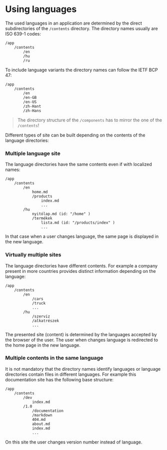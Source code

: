 <!-- ======================================================================
--- Search engine
title:          Using languages
keywords:       multi-language
description:    Using languages in md-site-engine.
--- Menu system
order:          30
text:           Using languages
hidden:         false
umbel:          false
--- Page properties
id:             
document:       
layout:         layout-2-left
$-left:         #side-menu
searchable:     true
--- Side menu
side-menu-root:     /documentation
side-menu-header:   Documentation
side-menu-top:      Introduction
side-menu-depth:    2
======================================================================= -->

# Using languages

The used languages in an application are determined by the direct subdirectories
of the `/contents` directory. The directory names usually are ISO 639-1 codes:

```text
/app
    /contents
        /en
        /hu
        /ru
```

To include language variants the directory names can follow the IETF BCP 47:

```text
/app
    /contents
        /en
        /en-GB
        /en-US
        /zh-Hant
        /zh-Hans
```

> The directory structure of the `/components` has to mirror the one of the `/contents`!

Different types of site can be built depending on the contents of the language
directories:

### Multiple language site

The language directories have the same contents even if with localized names:

```text
/app
    /contents
        /en
            home.md
            /products
                index.md
                ...
        /hu
            nyitólap.md (id: "/home" )
            /termékek
                lista.md (id: "/products/index" )
                ...
```

In that case when a user changes language, the same page is displayed in the new
language.

### Virtually multiple sites

The language directories have different contents. For example a company present
in more countries provides distinct information depending on the language:

```text
/app
    /contents
        /en
            /cars
            /truck
            ...
        /hu
            /szerviz
            /alkatrészek
            ...
```

The presented site (content) is determined by the languages accepted by the
browser of the user. The user when changes language is redirected to the home
page in the new language.

### Multiple contents in the same language

It is not mandatory that the directory names identify languages or language
directories contain files in different languages. For example this documentation
site has the following base structure:

```text
/app
    /contents
        /dev
            index.md
        /1.0
            /documentation
            /markdown
            404.md
            about.md
            index.md
            ...
```

On this site the user changes version number instead of language.